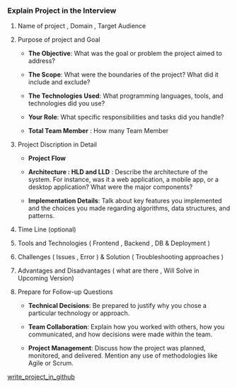 ### Explain Project in the Interview

1. Name of project , Domain , Target Audience

2. Purpose of project and Goal

   - **The Objective**: What was the goal or problem the project aimed to address?

   - **The Scope**: What were the boundaries of the project? What did it include and exclude?

   - **The Technologies Used**: What programming languages, tools, and technologies did you use?

   - **Your Role**: What specific responsibilities and tasks did you handle?

   - **Total Team Member** : How many Team Member

3. Project Discription in Detail

   - **Project Flow**

   - **Architecture : HLD and LLD** : Describe the architecture of the system. For instance, was it a web application, a mobile app, or a desktop application? What were the major components?

   - **Implementation Details**: Talk about key features you implemented and the choices you made regarding algorithms, data structures, and patterns.

4. Time Line (optional)

5. Tools and Technologies ( Frontend , Backend , DB & Deployment )

6. Challenges ( Issues , Error ) & Solution ( Troubleshooting approaches )

7. Advantages and Disadvantages ( what are there , Will Solve in Upcoming Version)

8. Prepare for Follow-up Questions

   - **Technical Decisions**: Be prepared to justify why you chose a particular technology or approach.

   - **Team Collaboration**: Explain how you worked with others, how you communicated, and how decisions were made within the team.

   - **Project Management**: Discuss how the project was planned, monitored, and delivered. Mention any use of methodologies like Agile or Scrum.

[write_project_in_github](./write_project_in_github.md)
